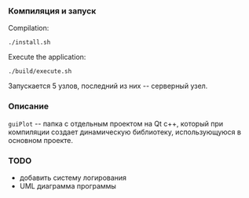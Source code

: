 ### Компиляция и запуск
Compilation:

```{bash}
./install.sh
```

Execute the application:

```{bash}
./build/execute.sh
```
Запускается 5 узлов, последний из них -- серверный узел.

### Описание
`guiPlot` -- папка с отдельным проектом на Qt c++, который при компиляции создает динамическую библиотеку, использующуюся в основном проекте.

### TODO
-  добавить систему логирования
-  UML диаграмма программы